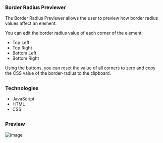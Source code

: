 ### Border Radius Previewer

The Border Radius Previewer allows the user to preview how border radius values ​​affect an element.

You can edit the border radius value of each corner of the element:

- Top Left
- Top Right
- Bottom Left
- Bottom Right

Using the buttons, you can reset the value of all corners to zero and copy the CSS value of the border-radius to the clipboard.

##

### Technologies

- JavaScript
- HTML
- CSS

##

### Preview

![image](https://github.com/user-attachments/assets/64d2a5a3-bf17-408d-8f75-3b259fa94071)
